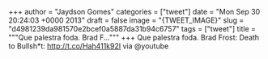
+++
author = "Jaydson Gomes"
categories = ["tweet"]
date = "Mon Sep 30 20:24:03 +0000 2013"
draft = false
image = "{TWEET_IMAGE}"
slug = "d4981239da981570e2bcef0a5887da31b94c6757"
tags = ["tweet"]
title = """Que palestra foda. Brad F..."""
+++
Que palestra foda. Brad Frost: Death to Bullsh*t: http://t.co/Hah411k92I via @youtube
